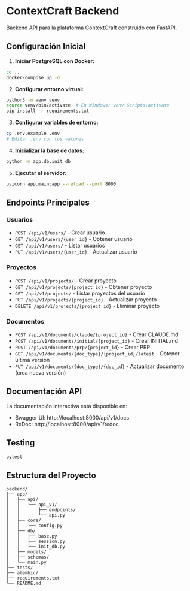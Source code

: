# ContextCraft Backend

Backend API para la plataforma ContextCraft construido con FastAPI.

## Configuración Inicial

1. **Iniciar PostgreSQL con Docker:**
```bash
cd ..
docker-compose up -d
```

2. **Configurar entorno virtual:**
```bash
python3 -m venv venv
source venv/bin/activate  # En Windows: venv\Scripts\activate
pip install -r requirements.txt
```

3. **Configurar variables de entorno:**
```bash
cp .env.example .env
# Editar .env con tus valores
```

4. **Inicializar la base de datos:**
```bash
python -m app.db.init_db
```

5. **Ejecutar el servidor:**
```bash
uvicorn app.main:app --reload --port 8000
```

## Endpoints Principales

### Usuarios
- `POST /api/v1/users/` - Crear usuario
- `GET /api/v1/users/{user_id}` - Obtener usuario
- `GET /api/v1/users/` - Listar usuarios
- `PUT /api/v1/users/{user_id}` - Actualizar usuario

### Proyectos
- `POST /api/v1/projects/` - Crear proyecto
- `GET /api/v1/projects/{project_id}` - Obtener proyecto
- `GET /api/v1/projects/` - Listar proyectos del usuario
- `PUT /api/v1/projects/{project_id}` - Actualizar proyecto
- `DELETE /api/v1/projects/{project_id}` - Eliminar proyecto

### Documentos
- `POST /api/v1/documents/claude/{project_id}` - Crear CLAUDE.md
- `POST /api/v1/documents/initial/{project_id}` - Crear INITIAL.md
- `POST /api/v1/documents/prp/{project_id}` - Crear PRP
- `GET /api/v1/documents/{doc_type}/{project_id}/latest` - Obtener última versión
- `PUT /api/v1/documents/{doc_type}/{doc_id}` - Actualizar documento (crea nueva versión)

## Documentación API

La documentación interactiva está disponible en:
- Swagger UI: http://localhost:8000/api/v1/docs
- ReDoc: http://localhost:8000/api/v1/redoc

## Testing

```bash
pytest
```

## Estructura del Proyecto

```
backend/
├── app/
│   ├── api/
│   │   └── api_v1/
│   │       ├── endpoints/
│   │       └── api.py
│   ├── core/
│   │   └── config.py
│   ├── db/
│   │   ├── base.py
│   │   ├── session.py
│   │   └── init_db.py
│   ├── models/
│   ├── schemas/
│   └── main.py
├── tests/
├── alembic/
├── requirements.txt
└── README.md
```